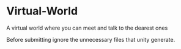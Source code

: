 # Virtual-World
A virtual world where you can meet and talk to the dearest ones


Before submitting ignore the unnecessary files that unity generate.
